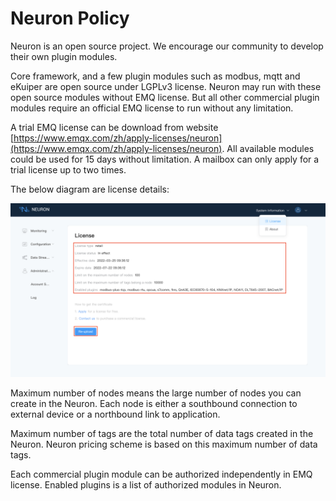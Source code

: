 # Neuron Policy

Neuron is an open source project. We encourage our community to develop their own plugin modules.

Core framework, and a few plugin modules such as modbus, mqtt and eKuiper are open source under LGPLv3 license. Neuron may run with these open source modules without EMQ license. But all other commercial plugin modules require an official EMQ license to run without any limitation.

A trial EMQ license can be download from website [https://www.emqx.com/zh/apply-licenses/neuron](https://www.emqx.com/zh/apply-licenses/neuron). All available modules could be used for 15 days without limitation. A mailbox can only apply for a trial license up to two times.

The below diagram are license details:

![license](../getting-started/assets/license.png)

Maximum number of nodes means the large number of nodes you can create in the Neuron. Each node is either a southbound connection to external device or a northbound link to application.

Maximum number of tags are the total number of data tags created in the Neuron. Neuron pricing scheme is based on this maximum number of data tags.

Each commercial plugin module can be authorized independently in EMQ license. Enabled plugins is a list of authorized modules in Neuron.
